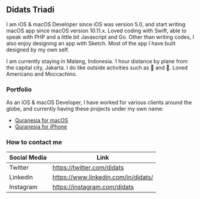 ## Didats Triadi 

I am iOS & macOS Developer since iOS was version 5.0, and start writing macOS app since macOS version 10.11.x. Loved coding with Swift, able to speak with PHP and a little bit Javascript and Go. Other than writing codes, I also enjoy designing an app with Sketch. Most of the app I have built designed by my own self.

I am currently staying in Malang, Indonesia. 1 hour distance by plane from the capital city, Jakarta. I do like outside activities such as 🚴 and 🏃. Loved Americano and Moccachino. 


### Portfolio

As an iOS & macOS Developer, I have worked for various clients around the globe, and currently having these projects under my own name:

* [Quranesia for macOS](https://rimbunesia.com/apps/quranesia-mac/)
* [Quranesia for iPhone](https://apps.apple.com/id/app/quranesia/id866235794)

### How to contact me

|  Social Media  | Link  |
|---|---|
|  Twitter | https://twitter.com/didats |
|  Linkedin |  https://www.linkedin.com/in/didats/ |
|  Instagram |  https://instagram.com/didats |

